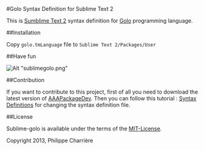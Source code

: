 #Golo Syntax Definition for Sublime Text 2

This is [Sumblime Text 2](http://www.sublimetext.com/) syntax definition for [Golo](http://golo-lang.org/) programming language.

##Installation

Copy `golo.tmLanguage` file to `Sublime Text 2/Packages/User`

##Have fun

![Alt "sublimegolo.png"](https://github.com/k33g/sublime-golo/raw/master/rsrc/sublimegolo.png)


##Contribution

If you want to contribute to this project, first of all you need to download the latest version of [AAAPackageDev](https://bitbucket.org/guillermooo/aaapackagedev). 
Then you can follow this tutorial : [Syntax Definitions](http://docs.sublimetext.info/en/latest/extensibility/syntaxdefs.html) for changing the syntax definition file.

##License

Sublime-golo is available under the terms of the [MIT-License](http://en.wikipedia.org/wiki/MIT_License#License_terms).

Copyright 2013, Philippe Charrière
